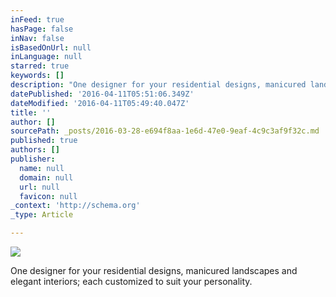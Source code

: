 ```yaml
---
inFeed: true
hasPage: false
inNav: false
isBasedOnUrl: null
inLanguage: null
starred: true
keywords: []
description: "One designer for your residential designs, manicured landscapes and elegant interiors; each customized to\_suit your personality."
datePublished: '2016-04-11T05:51:06.349Z'
dateModified: '2016-04-11T05:49:40.047Z'
title: ''
author: []
sourcePath: _posts/2016-03-28-e694f8aa-1e6d-47e0-9eaf-4c9c3af9f32c.md
published: true
authors: []
publisher:
  name: null
  domain: null
  url: null
  favicon: null
_context: 'http://schema.org'
_type: Article

---
```

![](https://the-grid-user-content.s3-us-west-2.amazonaws.com/9a7713b5-8542-4ddd-9d76-55265872d432.jpg)

One designer for your residential designs, manicured landscapes and elegant interiors; each customized to suit your personality.